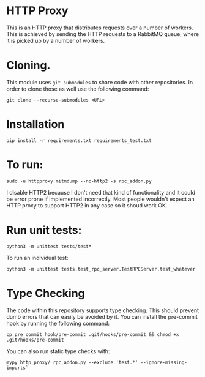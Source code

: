 # HTTP Proxy

This is an HTTP proxy that distributes requests over a number of workers. This
is achieved by sending the HTTP requests to a RabbitMQ queue, where it is
picked up by a number of workers.

# Cloning.

This module uses `git submodules` to share code with other repositories. In order to clone those as well use the following command:

```
git clone --recurse-submodules <URL>
```

# Installation

```
pip install -r requirements.txt requirements_test.txt
```

# To run:

```
sudo -u httpproxy mitmdump --no-http2 -s rpc_addon.py
```

I disable HTTP2 because I don't need that kind of functionality and it could be
error prone if implemented incorrectly. Most people wouldn't expect an HTTP
proxy to support HTTP2 in any case so it shoud work OK.


# Run unit tests:

```
python3 -m unittest tests/test*
```

To run an individual test:

```
python3 -m unittest tests.test_rpc_server.TestRPCServer.test_whatever
```

# Type Checking

The code within this repository supports type checking. This should prevent
dumb errors that can easily be avoided by it. You can install the pre-commit
hook by running the following command:

```
cp pre_commit_hook/pre-commit .git/hooks/pre-commit && chmod +x .git/hooks/pre-commit
```

You can also run static type checks with: 

```
mypy http_proxy/ rpc_addon.py --exclude 'test.*' --ignore-missing-imports`
```
